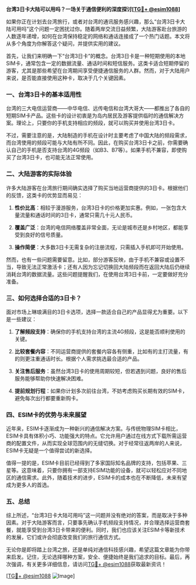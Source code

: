 **台湾3日卡大陆可以用吗？一场关于通信便利的深度探讨[[TG💪+ @esim1088](https://t.me/s/esim1088)]**

如果你正在计划去台湾旅行，或者对台湾的通讯服务感兴趣，那么“台湾3日卡大陆可用吗”这个问题一定困扰过你。随着两岸交流日益频繁，大陆游客赴台旅游的人数逐年递增，如何在台湾保持稳定的网络和通话连接成了一个热门话题。本文将从多个角度为你解答这个疑问，并提供实用的建议。

首先，让我们来明确一下“台湾3日卡”的概念。台湾3日卡是一种短期使用的本地SIM卡，通常包含一定的数据流量、通话时间和短信服务。这类卡适合短期停留的游客，尤其是那些希望在台湾期间享受便捷通信服务的人群。然而，对于大陆用户来说，是否能直接使用这种卡，取决于几个关键因素。

### 一、台湾3日卡的基本适用性

台湾的三大电信运营商——中华电信、远传电信和台湾大哥大——都推出了各自的短期SIM卡产品。这些卡的设计初衷是为岛内居民及游客提供临时的通信解决方案。理论上，只要你的手机支持相应的频段，就可以购买并使用台湾3日卡。

不过，需要注意的是，大陆制造的手机在设计时主要考虑了中国大陆的频段需求，而台湾使用的频段可能与大陆有所不同。因此，在购买台湾3日卡之前，你需要确认自己的手机是否支持台湾的4G频段（如B3、B7等）。如果手机不兼容，即使购买了台湾3日卡，也可能无法正常使用。

### 二、大陆游客的实际体验

许多大陆游客在台湾旅行期间确实选择了购买当地运营商提供的3日卡。根据他们的反馈，这类卡的优势显而易见：

1. **性价比高**：相较于漫游服务，台湾3日卡的价格更加实惠。例如，一张包含大量流量和通话时间的3日卡，通常只需几十元人民币。
   
2. **覆盖广泛**：台湾的电信网络覆盖非常全面，无论是城市还是乡村地区，都能享受到良好的信号质量。

3. **操作简便**：大多数3日卡无需复杂的注册流程，只需插入手机即可开始使用。

然而，也有一些问题需要留意。比如，部分游客反映，由于手机不兼容或设置不当，导致无法正常激活卡；还有人因为忘记切换回大陆频段而在返回大陆后仍继续消耗台湾的数据流量。这些问题提醒我们，在使用台湾3日卡前，一定要做好充分准备。

### 三、如何选择合适的3日卡？

面对市场上琳琅满目的3日卡选项，选择一款适合自己的产品显得尤为重要。以下是一些建议：

1. **了解频段支持**：确保你的手机支持台湾的主流4G频段，这是能否顺利使用的关键。

2. **比较套餐内容**：不同运营商提供的套餐内容各有侧重，比如有的主打流量，有的则更注重通话时长。根据个人需求挑选最合适的产品。

3. **关注售后服务**：虽然台湾3日卡的使用周期较短，但若遇到问题，良好的售后服务能够帮助你快速解决困难。

4. **提前规划行程**：如果你计划多次前往台湾，不妨考虑购买长期有效的SIM卡，避免每次出行都要重新购卡。

### 四、ESIM卡的优势与未来展望

近年来，ESIM卡逐渐成为一种新兴的通信解决方案。与传统物理SIM卡相比，ESIM卡具有体积小巧、功能强大的特点。它允许用户通过在线方式下载所需运营商的配置文件，从而实现全球范围内的无缝切换。对于经常往返两岸的人来说，ESIM卡无疑是一个值得尝试的新选择。

值得一提的是，ESIM卡目前已经得到了多家国际知名品牌的支持，包括苹果、三星等。这意味着，只要你拥有一部支持ESIM功能的设备，就可以轻松应对不同地区的通信需求。此外，随着技术的进步，ESIM卡的成本也在不断降低，未来有望成为更多人的首选。

### 五、总结

综上所述，“台湾3日卡大陆可用吗”这一问题并没有绝对的答案，而是取决于多种因素。对于大陆游客而言，只要事先确认手机频段支持情况，并合理选择运营商套餐，就能享受到台湾3日卡带来的便利。同时，我们也应该关注ESIM卡等新技术的发展，它们或许会彻底改变我们的旅行通信方式。

无论你是即将踏上台湾之旅，还是单纯对通信科技感兴趣，希望这篇文章能为你带来启发。记住，无论选择哪种方案，安全、便捷始终是我们追求的目标。最后，再次强调，有关更多详细信息，请访问[TG💪+ @esim1088](https://t.me/s/esim1088)获取最新资讯！

[[TG💪+ @esim1088](https://t.me/s/esim1088) ![Image](https://i.postimg.cc/4NQfJmqS/Snipaste-2025-05-13-00-14-12.png)]